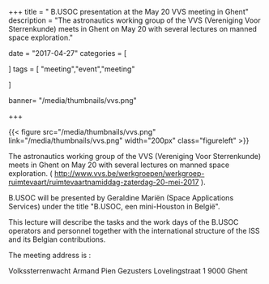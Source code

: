 +++
title = " B.USOC presentation at the May 20 VVS meeting in Ghent"
description = "The astronautics working group of the VVS (Vereniging Voor Sterrenkunde) meets in Ghent on May 20 with several lectures on manned space exploration."

date = "2017-04-27"
categories = [

]
tags = [
  "meeting","event","meeting"

]

banner= "/media/thumbnails/vvs.png"


+++

{{< figure src="/media/thumbnails/vvs.png"  link="/media/thumbnails/vvs.png"  width="200px" class="figureleft" >}}


The astronautics working group of the VVS (Vereniging Voor Sterrenkunde) meets in Ghent on May 20 with several lectures on manned space exploration. ( http://www.vvs.be/werkgroepen/werkgroep-ruimtevaart/ruimtevaartnamiddag-zaterdag-20-mei-2017 ).

B.USOC will be presented by Geraldine Mariën (Space Applications Services) under the title "B.USOC, een mini-Houston in België".

This lecture will describe the tasks and the work days of the B.USOC operators and personnel together with the international structure of the ISS and its Belgian contributions.

The meeting address is :

Volkssterrenwacht Armand Pien
Gezusters Lovelingstraat 1
 9000 Ghent
